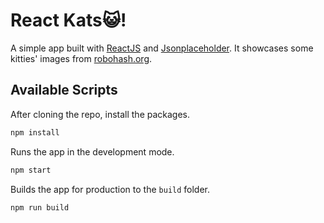 # React Kats😺!

A simple app built with [ReactJS](https://reactjs.org/) and [Jsonplaceholder](https://jsonplaceholder.typicode.com/).
It showcases some kitties' images from [robohash.org](https://robohash.org/).

## Available Scripts

After cloning the repo, install the packages.
```sh
npm install
```

Runs the app in the development mode.
```sh
npm start
```

Builds the app for production to the `build` folder.
```sh
npm run build
```
